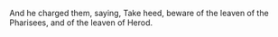 And he charged them, saying, Take heed, beware of the leaven of the Pharisees, and of the leaven of Herod.
